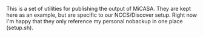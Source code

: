 This is a set of utilities for publishing the output of MiCASA. They are
kept here as an example, but are specific to our NCCS/Discover setup. Right
now I'm happy that they only reference my personal nobackup in one place
(setup.sh).
